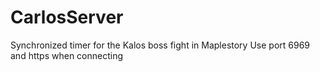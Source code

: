 # CarlosServer
Synchronized timer for the Kalos boss fight in Maplestory
Use port 6969 and https when connecting
